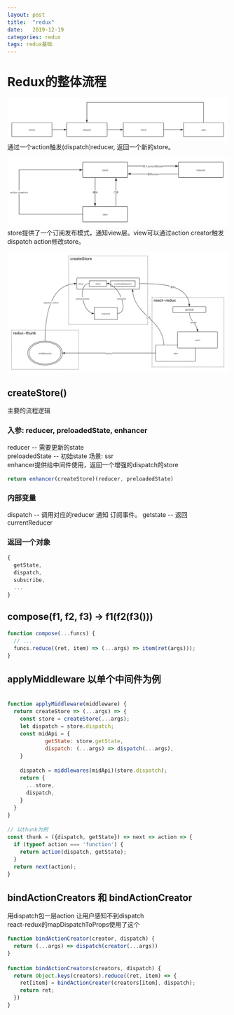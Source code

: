 ```yaml
---
layout: post
title:  "redux"
date:   2019-12-19
categories: redux
tags: redux基础
---  
```


# Redux的整体流程  
![最基本的流程](https://raw.githubusercontent.com/jianghaoran116/land/gh-pages/_posts/image/redux-1.png)  
通过一个action触发(dispatch)reducer, 返回一个新的store。 

![view的链接](https://raw.githubusercontent.com/jianghaoran116/land/gh-pages/_posts/image/redux-2.png)  
store提供了一个订阅发布模式，通知view层。view可以通过action creator触发dispatch action修改store。  

![一个比较完整的流程](https://raw.githubusercontent.com/jianghaoran116/land/gh-pages/_posts/image/redux-3.png)  

## createStore()  
主要的流程逻辑  
### 入参: reducer, preloadedState, enhancer  
reducer -- 需要更新的state  
preloadedState -- 初始state 场景: ssr  
enhancer提供给中间件使用，返回一个增强的dispatch的store  
``` javascript  
return enhancer(createStore)(reducer, preloadedState)
```  
### 内部变量  
dispatch -- 调用对应的reducer 通知 订阅事件。
getstate -- 返回currentReducer  
### 返回一个对象
```  javascript  
{
  getState,
  dispatch,
  subscribe,
  ...
}
```  

## compose(f1, f2, f3) -> f1(f2(f3()))  
``` javascript  
function compose(...funcs) {
  // ...
  funcs.reduce((ret, item) => (...args) => item(ret(args)));
}
```  

## applyMiddleware 以单个中间件为例  
``` javascript  

function applyMiddleware(middleware) {
  return createStore => (...args) => {
    const store = createStore(...args);
    let dispatch = store.dispatch;
    const midApi = {
			getState: store.getState,
			dispatch: (...args) => dispatch(...args),
    }

    dispatch = middlewares(midApi)(store.dispatch);
    return {
      ...store,
      dispatch,
    }
  }
}

// 以thunk为例
const thunk = ({dispatch, getState}) => next => action => {
  if (typeof action === 'function') {
    return action(dispatch, getState);
  }
  return next(action);
}
```  

## bindActionCreators 和 bindActionCreator  
用dispatch包一层action 让用户感知不到dispatch  
react-redux的mapDispatchToProps使用了这个
``` javascript
function bindActionCreator(creator, dispatch) {
  return (...args) => dispatch(creator(...args))
}

function bindActionCreators(creators, dispatch) {
  return Object.keys(creators).reduce((ret, item) => {
    ret[item] = bindActionCreator(creators[item], dispatch);
    return ret;
  })
}
```  